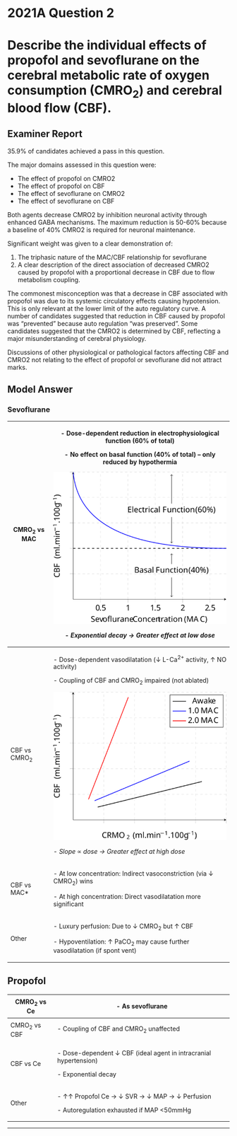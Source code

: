 # 2021A Question 2
# Describe the individual effects of propofol and sevoflurane on the cerebral metabolic rate of oxygen consumption (CMRO<sub>2</sub>) and cerebral blood flow (CBF).


## Examiner Report
35.9% of candidates achieved a pass in this question.


The major domains assessed in this question were:
* The effect of propofol on CMRO2
* The effect of propofol on CBF
* The effect of sevoflurane on CMRO2
* The effect of sevoflurane on CBF


Both agents decrease CMRO2 by inhibition neuronal activity through enhanced GABA mechanisms. The maximum reduction is 50-60% because a baseline of 40% CMRO2 is required for neuronal maintenance.


Significant weight was given to a clear demonstration of:

1. The triphasic nature of the MAC/CBF relationship for sevoflurane
2. A clear description of the direct association of decreased CMRO2 caused by propofol with a proportional decrease in CBF due to flow metabolism coupling.


The commonest misconception was that a decrease in CBF associated with propofol was due to its systemic circulatory effects causing hypotension. This is only relevant at the lower limit of the auto regulatory curve. A number of candidates suggested that reduction in CBF caused by propofol was “prevented” because auto regulation “was preserved”. Some candidates suggested that the CMRO2 is determined by CBF, reflecting a major misunderstanding of cerebral physiology.


Discussions of other physiological or pathological factors affecting CBF and CMRO2 not relating to the effect of propofol or sevoflurane did not attract marks.

## Model Answer



### Sevoflurane

|CMRO<sub>2</sub> vs MAC|<p>- Dose-dependent reduction in electrophysiological function (60% of total)</p><p>- No effect on basal function (40% of total) – only reduced by hypothermia</p><p><img src="\resources\cbf-cmro2-sevo.svg"><p>- *Exponential decay → Greater effect at low dose*</p><p></p>|
| -- | -- |
|CBF vs CMRO<sub>2</sub>|<p>- Dose-dependent vasodilatation (↓ L-Ca<sup>2+</sup> activity, ↑ NO activity)</p><p>- Coupling of CBF and CMRO<sub>2</sub> impaired (not ablated)</p><p><img src="\resources\cbf-cmro2-volatile.svg"></p><p>- *Slope* ∝ *dose → Greater effect at high dose*</p><p></p>|
|CBF vs MAC\*|<p>- At low concentration: Indirect vasoconstriction (via ↓ CMRO<sub>2</sub>) wins</p><p>- At high concentration: Direct vasodilatation more significant</p>|
|Other|<p>- Luxury perfusion: Due to ↓ CMRO<sub>2</sub> but ↑ CBF</p><p>- Hypoventilation: ↑ PaCO<sub>2</sub> may cause further vasodilatation (if spont vent)</p>|


## Propofol

|CMRO<sub>2</sub> vs Ce|<p>- As sevoflurane</p>|
| -- | -- |
|CMRO<sub>2</sub> vs CBF|<p>- Coupling of CBF and CMRO<sub>2</sub> unaffected</p>|
|CBF vs Ce|<p>- Dose-dependent ↓ CBF (ideal agent in intracranial hypertension)</p><p>- Exponential decay</p>|
|Other|<p>- ↑↑ Propofol Ce → ↓ SVR → ↓ MAP → ↓ Perfusion</p><p>- Autoregulation exhausted if MAP <50mmHg</p>|


--- 

 